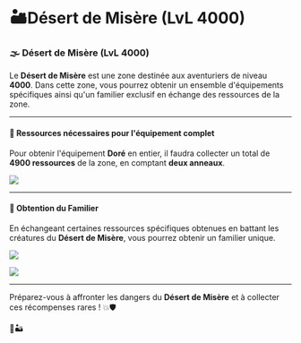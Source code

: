 # 🏜️Désert de Misère (LvL 4000)

### 🌫️ Désert de Misère (LvL 4000) <a href="#desert-de-misere-lvl-4000" id="desert-de-misere-lvl-4000"></a>

Le **Désert de Misère** est une zone destinée aux aventuriers de niveau **4000**. Dans cette zone, vous pourrez obtenir un ensemble d'équipements spécifiques ainsi qu'un familier exclusif en échange des ressources de la zone.

***

#### 💪 **Ressources nécessaires pour l'équipement complet** <a href="#ressources-necessaires-pour-lequipement-complet" id="ressources-necessaires-pour-lequipement-complet"></a>

Pour obtenir l'équipement **Doré** en entier, il faudra collecter un total de **4900 ressources** de la zone, en comptant **deux anneaux**.

![](https://vallya.gitbook.io/~gitbook/image?url=https%3A%2F%2F677697625-files.gitbook.io%2F%7E%2Ffiles%2Fv0%2Fb%2Fgitbook-x-prod.appspot.com%2Fo%2Fspaces%252FTJCjQJc02Pk37oWThIix%252Fuploads%252Fp5r730lFWSGT2m8pahqk%252Fimage.png%3Falt%3Dmedia%26token%3D4769898b-e9cb-4e0c-8e93-390b13efbae6\&width=768\&dpr=4\&quality=100\&sign=2e99b185\&sv=2)

***

#### 🌟 **Obtention du Familier** <a href="#obtention-du-familier" id="obtention-du-familier"></a>

En échangeant certaines ressources spécifiques obtenues en battant les créatures du **Désert de Misère**, vous pourrez obtenir un familier unique.

![](https://vallya.gitbook.io/~gitbook/image?url=https%3A%2F%2F677697625-files.gitbook.io%2F%7E%2Ffiles%2Fv0%2Fb%2Fgitbook-x-prod.appspot.com%2Fo%2Fspaces%252FTJCjQJc02Pk37oWThIix%252Fuploads%252Ft9yjzZXMaGINjF2IEM7O%252Fimage-1.png%3Falt%3Dmedia%26token%3D0d681d8a-303a-47d9-8bc5-d4d265ae8f14\&width=768\&dpr=4\&quality=100\&sign=786a0aa7\&sv=2)

![](https://vallya.gitbook.io/~gitbook/image?url=https%3A%2F%2F677697625-files.gitbook.io%2F%7E%2Ffiles%2Fv0%2Fb%2Fgitbook-x-prod.appspot.com%2Fo%2Fspaces%252FTJCjQJc02Pk37oWThIix%252Fuploads%252FDKc6p4Y1h9ndEwtdfHTT%252Fimage.png%3Falt%3Dmedia%26token%3D7ef424bd-6ec3-4a50-8b1d-eb725e76a361\&width=768\&dpr=4\&quality=100\&sign=79829f70\&sv=2)

***

Préparez-vous à affronter les dangers du **Désert de Misère** et à collecter ces récompenses rares ! 💥🛡️

🌟🏜️
